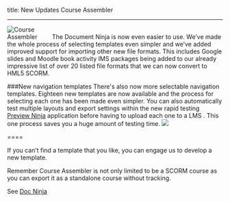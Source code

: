 title: New Updates Course Assembler

----

<img src="https://www.coursesuite.ninja/img/deee88f4f56a86028812d2ef6295880f.png" alt="Course Assembler" class="float-right" style="max-width:20%;"/>
The Document Ninja is now even easier to use. We’ve made the whole process of selecting templates even simpler and we’ve added improved support for importing other new file formats. This includes Google slides and Moodle book activity IMS packages being added to our already impressive list of over 20 listed file formats that we can now convert to HML5 SCORM. 

###New navigation templates
There's also now more selectable navigation templates. Eighteen new templates are now available and the process for selecting each one has been made even simpler.  You can also automatically test multiple layouts and export settings within the new rapid testing [Preview Ninja](https://www.coursesuite.ninja/products/freebies/scormninja) application before having to upload each one to a LMS . This one process saves you a huge amount of testing time.
<img src="https://www.coursesuite.ninja/img/4f8632cad1ff3990a06936f132082209.png" style="max-width:60%">

====

If you can’t find a template that you like, you can engage us to develop a new template.

Remember Course Assembler is not only limited to be a SCORM course as you can export it as a standalone course without tracking.

See [Doc Ninja](https://www.coursesuite.ninja/home/docninja)
